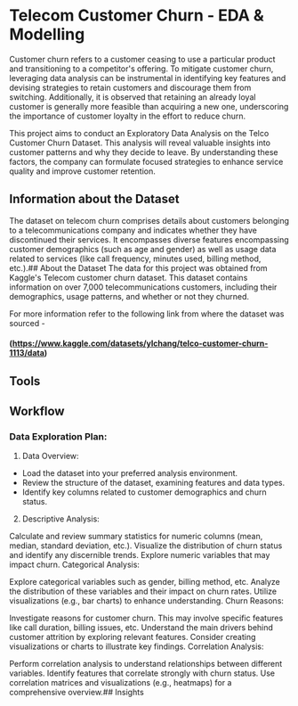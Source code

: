# Telecom Customer Churn - EDA & Modelling
Customer churn refers to a customer ceasing to use a particular product and transitioning to a competitor's offering. To mitigate customer churn, leveraging data analysis can be instrumental in identifying key features and devising strategies to retain customers and discourage them from switching. Additionally, it is observed that retaining an already loyal customer is generally more feasible than acquiring a new one, underscoring the importance of customer loyalty in the effort to reduce churn.

This project aims to conduct an Exploratory Data Analysis on the Telco Customer Churn Dataset. This analysis will reveal valuable insights into customer patterns and why they decide to leave. By understanding these factors, the company can formulate focused strategies to enhance service quality and improve customer retention.

## Information about the Dataset
The dataset on telecom churn comprises details about customers belonging to a telecommunications company and indicates whether they have discontinued their services. It encompasses diverse features encompassing customer demographics (such as age and gender) as well as usage data related to services (like call frequency, minutes used, billing method, etc.).## About the Dataset
The data for this project was obtained from Kaggle's Telecom customer churn dataset. This dataset contains information on over 7,000 telecommunications customers, including their demographics, usage patterns, and whether or not they churned.

For more information refer to the following link from where the dataset was sourced -
#### (https://www.kaggle.com/datasets/ylchang/telco-customer-churn-1113/data)

## Tools

## Workflow
  ### Data Exploration Plan:

1. Data Overview:

  * Load the dataset into your preferred analysis environment.
  * Review the structure of the dataset, examining features and data types.
  * Identify key columns related to customer demographics and churn status.
    
2. Descriptive Analysis:

Calculate and review summary statistics for numeric columns (mean, median, standard deviation, etc.).
Visualize the distribution of churn status and identify any discernible trends.
Explore numeric variables that may impact churn.
Categorical Analysis:

Explore categorical variables such as gender, billing method, etc.
Analyze the distribution of these variables and their impact on churn rates.
Utilize visualizations (e.g., bar charts) to enhance understanding.
Churn Reasons:

Investigate reasons for customer churn. This may involve specific features like call duration, billing issues, etc.
Understand the main drivers behind customer attrition by exploring relevant features.
Consider creating visualizations or charts to illustrate key findings.
Correlation Analysis:

Perform correlation analysis to understand relationships between different variables.
Identify features that correlate strongly with churn status.
Use correlation matrices and visualizations (e.g., heatmaps) for a comprehensive overview.## Insights
